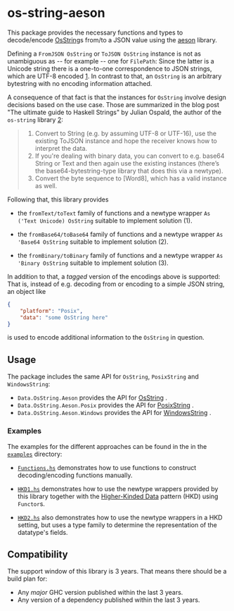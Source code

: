 # os-string-aeson

This package provides the necessary functions and types to decode/encode
[OsString](https://hackage.haskell.org/package/os-string/docs/System-OsString.html#t:OsString)s
from/to a JSON value using the
[aeson](https://hackage.haskell.org/package/aeson) library.

Defining a `FromJSON OsString` or `ToJSON OsString` instance is not as
unambiguous as -- for example -- one for `FilePath`: Since the latter is a
Unicode string there is a one-to-one correspondence to JSON strings, which are
UTF-8 encoded [1]. In contrast to that, an `OsString` is an arbitrary bytestring
with no encoding information attached.

A consequence of that fact is that the instances for `OsString` involve design
decisions based on the use case. Those are summarized in the blog post
"The ultimate guide to Haskell Strings" by Julian Ospald, the author of the
`os-string` library [2]:

> 1. Convert to String (e.g. by assuming UTF-8 or UTF-16), use the existing
>    ToJSON instance and hope the receiver knows how to interpret the data.
> 2. If you're dealing with binary data, you can convert to e.g. base64 String
>    or Text and then again use the existing instances (there’s the
>    base64-bytestring-type library that does this via a newtype).
> 3. Convert the byte sequence to [Word8], which has a valid instance as well.

Following that, this library provides

  * the `fromText/toText` family of functions and a newtype wrapper `As ('Text
    Unicode) OsString` suitable to implement solution (1).

  * the `fromBase64/toBase64` family of functions and a newtype wrapper `As
    'Base64 OsString` suitable to implement solution (2).

  * the `fromBinary/toBinary` family of functions and a newtype wrapper `As
    'Binary OsString` suitable to implement solution (3).

In addition to that, a _tagged_ version of the encodings above is supported:
That is, instead of e.g. decoding from or encoding to a simple JSON string, an
object like

```json
{
    "platform": "Posix",
    "data": "some OsString here"
}
```

is used to encode additional information to the `OsString` in question.

## Usage

The package includes the same API for `OsString`, `PosixString` and
`WindowsString`:

  * `Data.OsString.Aeson` provides the API for
    [OsString](https://hackage.haskell.org/package/os-string/docs/System-OsString.html#t:OsString)
    .
  * `Data.OsString.Aeson.Posix` provides the API for
    [PosixString](https://hackage.haskell.org/package/os-string/docs/System-OsString-Posix.html#t:PosixString)
    .
  * `Data.OsString.Aeson.Windows` provides the API for
    [WindowsString](https://hackage.haskell.org/package/os-string/docs/System-OsString-Windows.html#t:WindowsString)
    .

### Examples

The examples for the different approaches can be found in the in the
[`examples`](https://github.com/mmhat/os-string-aeson/tree/main/examples)
directory:

  * [`Functions.hs`](https://github.com/mmhat/os-string-aeson/blob/main/examples/Functions.hs)
    demonstrates how to use functions to construct decoding/encoding functions
    manually.

  * [`HKD1.hs`](https://github.com/mmhat/os-string-aeson/blob/main/examples/HKD1.hs)
    demonstrates how to use the newtype wrappers provided by this library
    together with the
    [Higher-Kinded Data](https://reasonablypolymorphic.com/blog/higher-kinded-data/)
    pattern (HKD) using `Functor`s.

  * [`HKD2.hs`](https://github.com/mmhat/os-string-aeson/blob/main/examples/HKD1.hs)
    also demonstrates how to use the newtype wrappers in a HKD setting, but
    uses a type family to determine the representation of the datatype's
    fields.

## Compatibility

The support window of this library is 3 years.
That means there should be a build plan for:

  * Any _major_ GHC version published within the last 3 years.
  * Any version of a dependency published within the last 3 years.

[1]: https://datatracker.ietf.org/doc/html/rfc8259#section-8.1
[2]: https://hasufell.github.io/posts/2024-05-07-ultimate-string-guide.html#to-json
